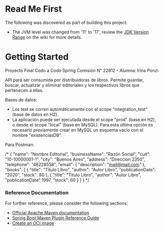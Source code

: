 # Read Me First

The following was discovered as part of building this project:

* The JVM level was changed from '11' to '17', review
  the [JDK Version Range](https://github.com/spring-projects/spring-framework/wiki/Spring-Framework-Versions#jdk-version-range)
  on the wiki for more details.

# Getting Started

Proyecto Final Codo a Codo Spring Comisión N° 22812 - Alumna: Irina Ponzi

API para ser consumida por distribuidoras de libros. 
Permite guardar, buscar, actualizar y eliminar editoriales y los respectivos libros que pertenecen a ellas.

Bases de datos:
- Los test se corren automáticamente con el scope "integration_test" (base de datos en H2).
- La aplicación puede ser ejecutada desde el scope "prod" (base en H2), o desde el scope "local" (base en MySQL). 
Para esta última opción es necesario previamente crear en MySQL un esquema vacío con el nombre "existenciasDB".

Para Postman:

/* {
      "name": "Nombre Editorial",
      "businessName": "Razón Social",
      "cuit": "10-10000001-1",
      "city": "Buenos Aires",
      "address": "Direccion 2350",
      "telephone": "48228558",
      "email":
          {
              "description": "mail@mail.com"
          },     
      "books": [
          {
              "title": "Titulo Libro",
              "author": "Autor Libro",
              "publicationDate": "2020",
              "stock": 80
          },
          {
              "title": "Titulo Libro",
              "author": "Autor Libro",
              "publicationDate":1997,
              "stock": 60
          }
      ]
    } */

### Reference Documentation

For further reference, please consider the following sections:

* [Official Apache Maven documentation](https://maven.apache.org/guides/index.html)
* [Spring Boot Maven Plugin Reference Guide](https://docs.spring.io/spring-boot/docs/3.0.0/maven-plugin/reference/html/)
* [Create an OCI image](https://docs.spring.io/spring-boot/docs/3.0.0/maven-plugin/reference/html/#build-image)

